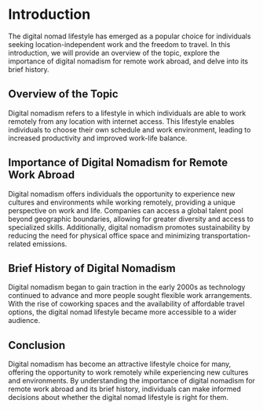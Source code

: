 Introduction
============

The digital nomad lifestyle has emerged as a popular choice for individuals seeking location-independent work and the freedom to travel. In this introduction, we will provide an overview of the topic, explore the importance of digital nomadism for remote work abroad, and delve into its brief history.

Overview of the Topic
---------------------

Digital nomadism refers to a lifestyle in which individuals are able to work remotely from any location with internet access. This lifestyle enables individuals to choose their own schedule and work environment, leading to increased productivity and improved work-life balance.

Importance of Digital Nomadism for Remote Work Abroad
-----------------------------------------------------

Digital nomadism offers individuals the opportunity to experience new cultures and environments while working remotely, providing a unique perspective on work and life. Companies can access a global talent pool beyond geographic boundaries, allowing for greater diversity and access to specialized skills. Additionally, digital nomadism promotes sustainability by reducing the need for physical office space and minimizing transportation-related emissions.

Brief History of Digital Nomadism
---------------------------------

Digital nomadism began to gain traction in the early 2000s as technology continued to advance and more people sought flexible work arrangements. With the rise of coworking spaces and the availability of affordable travel options, the digital nomad lifestyle became more accessible to a wider audience.

Conclusion
----------

Digital nomadism has become an attractive lifestyle choice for many, offering the opportunity to work remotely while experiencing new cultures and environments. By understanding the importance of digital nomadism for remote work abroad and its brief history, individuals can make informed decisions about whether the digital nomad lifestyle is right for them.
